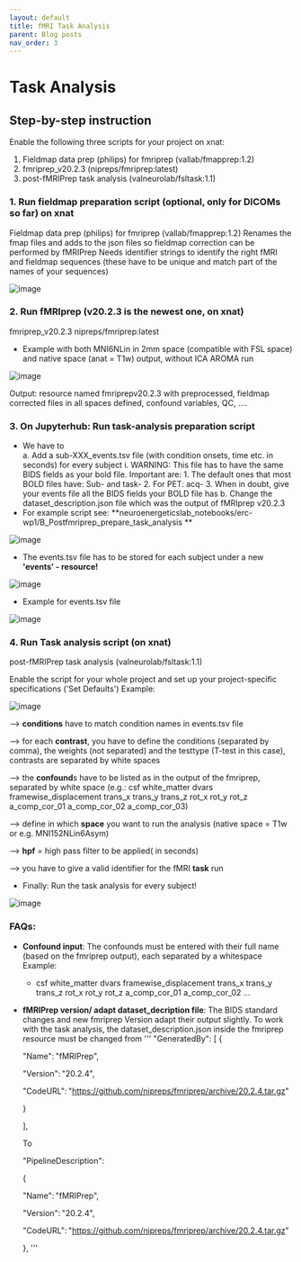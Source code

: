 ```yaml
---
layout: default
title: fMRI Task Analysis
parent: Blog posts
nav_order: 3
---
```


# Task Analysis 

## Step-by-step instruction 
Enable the following three scripts for your project on xnat:
1. Fieldmap data prep (philips) for fmriprep (vallab/fmapprep:1.2) 
2. fmriprep_v20.2.3 (nipreps/fmriprep:latest) 
3. post-fMRIPrep task analysis (valneurolab/fsltask:1.1)

### 1. Run fieldmap preparation script (optional, only for DICOMs so far) on xnat 

Fieldmap data prep (philips) for fmriprep (vallab/fmapprep:1.2) 
Renames the fmap files and adds to the json files so fieldmap correction can be performed by fMRIPrep 
Needs identifier strings to identify the right fMRI and fieldmap sequences (these have to be unique and match part of the names of your sequences) 

![image](https://user-images.githubusercontent.com/40626584/223187815-a7b0c6d8-7594-48dc-bb03-bf77d5fa89ae.png)

### 2. Run fMRIprep (v20.2.3 is the newest one, on xnat) 

fmriprep_v20.2.3 nipreps/fmriprep:latest 
- Example with both MNI6NLin in 2mm space (compatible with FSL space) and native space (anat = T1w) output, without ICA AROMA run

![image](https://user-images.githubusercontent.com/40626584/223188076-7bc659cd-66a1-498f-b010-efcffcd8305d.png)

Output: resource named fmriprepv20.2.3 with preprocessed, fieldmap corrected files in all spaces defined, confound variables, QC, …. 

### 3. On Jupyterhub: Run task-analysis preparation script 
- We have to   
  a. Add a sub-XXX_events.tsv file (with condition onsets, time etc. in seconds) for every subject 
    i. WARNING: This file has to have the same BIDS fields as your bold file. Important are: 
      1. The default ones that most BOLD files have: Sub- and task- 
      2. For PET: acq- 
      3. When in doubt, give your events file all the BIDS fields your BOLD file has 
  b. Change the dataset_description.json file which was the output of fMRIprep v20.2.3 
- For example script see: **neuroenergeticslab_notebooks/erc-wp1/B_Postfmriprep_prepare_task_analysis **

![image](https://user-images.githubusercontent.com/40626584/223189004-ea4b1ce6-dc4f-4295-aac7-cb9cb0c9e902.png)

- The events.tsv file has to be stored for each subject under a new **'events' - resource!**

![image](https://user-images.githubusercontent.com/40626584/223189156-42301ea2-c781-4723-8eb9-8e94e997a686.png)

- Example for events.tsv file

![image](https://user-images.githubusercontent.com/40626584/223189270-86de37fd-0366-4347-87e3-b4784130e543.png)


### 4. Run Task analysis script (on xnat) 

post-fMRIPrep task analysis (valneurolab/fsltask:1.1) 

Enable the script for your whole project and set up your project-specific specifications ('Set Defaults') 
Example:

![image](https://user-images.githubusercontent.com/40626584/223189408-8a416a5c-9c06-45ae-b449-e6c188e631f5.png)


--> **conditions** have to match condition names in events.tsv file 

--> for each **contrast**, you have to define the conditions (separated by comma), the weights (not separated) and the testtype (T-test in this case), contrasts are separated by white spaces 

--> the **confound**s have to be listed as in the output of the fmriprep, separated by white space (e.g.: csf white_matter dvars framewise_displacement trans_x trans_y trans_z rot_x rot_y rot_z a_comp_cor_01 a_comp_cor_02 a_comp_cor_03) 

--> define in which **space** you want to run the analysis (native space = T1w or e.g. MNI152NLin6Asym) 

--> **hpf** = high pass filter to be applied( in seconds) 

--> you have to give a valid identifier for the fMRI **task** run

- Finally: Run the task analysis for every subject! 

![image](https://user-images.githubusercontent.com/40626584/223189753-ca950c49-e0e7-498d-87ac-8f20e3dec456.png)

### FAQs:
- **Confound input**: The confounds must be entered with their full name (based on the fmriprep output), each separated by a whitespace 
Example:  
  - csf white_matter dvars framewise_displacement trans_x trans_y trans_z rot_x rot_y rot_z a_comp_cor_01 a_comp_cor_02 ... 
- **fMRIPrep version/ adapt dataset_decription file**: The BIDS standard changes and new fmriprep Version adapt their output slightly. To work with the task analysis, the dataset_description.json inside the fmriprep resource must be changed from 
'''
  "GeneratedBy": [ 
  { 

  "Name": "fMRIPrep", 

  "Version": "20.2.4", 

  "CodeURL": "https://github.com/nipreps/fmriprep/archive/20.2.4.tar.gz" 

  } 

  ], 

 

  To 

 

  "PipelineDescription": 

  { 

  "Name": "fMRIPrep", 

  "Version": "20.2.4", 

  "CodeURL": "https://github.com/nipreps/fmriprep/archive/20.2.4.tar.gz" 

  }, 
 '''

